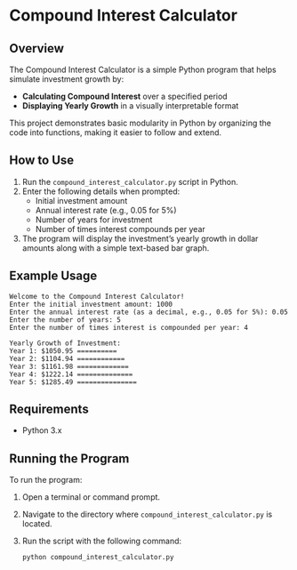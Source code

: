 
# Compound Interest Calculator

## Overview
The Compound Interest Calculator is a simple Python program that helps simulate investment growth by:
- **Calculating Compound Interest** over a specified period
- **Displaying Yearly Growth** in a visually interpretable format

This project demonstrates basic modularity in Python by organizing the code into functions, making it easier to follow and extend.

## How to Use
1. Run the `compound_interest_calculator.py` script in Python.
2. Enter the following details when prompted:
   - Initial investment amount
   - Annual interest rate (e.g., 0.05 for 5%)
   - Number of years for investment
   - Number of times interest compounds per year
3. The program will display the investment’s yearly growth in dollar amounts along with a simple text-based bar graph.

## Example Usage
```plaintext
Welcome to the Compound Interest Calculator!
Enter the initial investment amount: 1000
Enter the annual interest rate (as a decimal, e.g., 0.05 for 5%): 0.05
Enter the number of years: 5
Enter the number of times interest is compounded per year: 4

Yearly Growth of Investment:
Year 1: $1050.95 ==========
Year 2: $1104.94 ============
Year 3: $1161.98 =============
Year 4: $1222.14 ==============
Year 5: $1285.49 ===============
```

## Requirements
- Python 3.x

## Running the Program
To run the program:

1. Open a terminal or command prompt.
2. Navigate to the directory where `compound_interest_calculator.py` is located.
3. Run the script with the following command:

   ```bash
   python compound_interest_calculator.py
   ```



